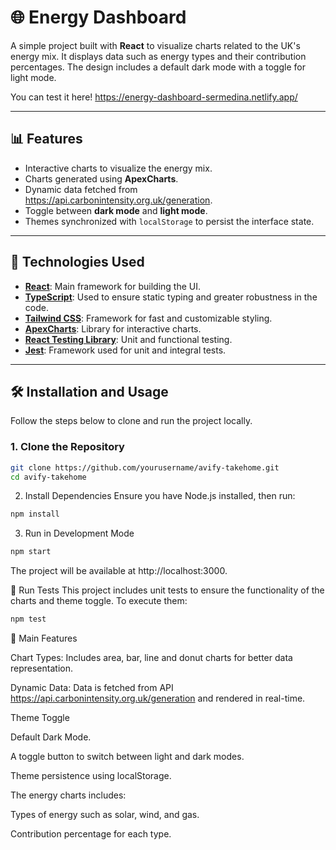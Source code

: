 # 🌐 Energy Dashboard

A simple project built with **React** to visualize charts related to the UK's energy mix. It displays data such as energy types and their contribution percentages. The design includes a default dark mode with a toggle for light mode.

You can test it here! https://energy-dashboard-sermedina.netlify.app/

---

## 📊 Features

- Interactive charts to visualize the energy mix.
- Charts generated using **ApexCharts**.
- Dynamic data fetched from https://api.carbonintensity.org.uk/generation.
- Toggle between **dark mode** and **light mode**.
- Themes synchronized with `localStorage` to persist the interface state.

---

## 🚀 Technologies Used

- [**React**](https://reactjs.org/): Main framework for building the UI.
- [**TypeScript**](https://www.typescriptlang.org/): Used to ensure static typing and greater robustness in the code.
- [**Tailwind CSS**](https://tailwindcss.com/): Framework for fast and customizable styling.
- [**ApexCharts**](https://apexcharts.com/): Library for interactive charts.
- [**React Testing Library**](https://testing-library.com/docs/react-testing-library/intro/): Unit and functional testing.
- [**Jest**](https://jestjs.io/): Framework used for unit and integral tests.


---

## 🛠 Installation and Usage

Follow the steps below to clone and run the project locally.

### 1. Clone the Repository
```bash
git clone https://github.com/yourusername/avify-takehome.git
cd avify-takehome

```
2. Install Dependencies
Ensure you have Node.js installed, then run:

```bash
npm install
```
3. Run in Development Mode
```bash
npm start
```

The project will be available at http://localhost:3000.

🧪 Run Tests
This project includes unit tests to ensure the functionality of the charts and theme toggle. To execute them:

```bash
npm test
```
🌟 Main Features


Chart Types: Includes area, bar, line and donut charts for better data representation.

Dynamic Data: Data is fetched from API https://api.carbonintensity.org.uk/generation and rendered in real-time.

Theme Toggle

Default Dark Mode.

A toggle button to switch between light and dark modes.

Theme persistence using localStorage.

The energy charts includes:

Types of energy such as solar, wind, and gas.

Contribution percentage for each type.



